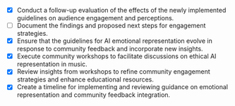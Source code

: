 - [x] Conduct a follow-up evaluation of the effects of the newly implemented guidelines on audience engagement and perceptions.
- [ ] Document the findings and proposed next steps for engagement strategies.
- [x] Ensure that the guidelines for AI emotional representation evolve in response to community feedback and incorporate new insights.
- [x] Execute community workshops to facilitate discussions on ethical AI representation in music.
- [x] Review insights from workshops to refine community engagement strategies and enhance educational resources.
- [x] Create a timeline for implementing and reviewing guidance on emotional representation and community feedback integration.